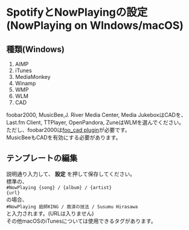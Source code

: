 # SpotifyとNowPlayingの設定(NowPlaying on WIndows/macOS)

## 種類(Windows)

1. AIMP
1. iTunes
1. MediaMonkey
1. Winamp
1. WMP
1. WLM
1. CAD

foobar2000, MusicBee,J. River Media Center, Media JukeboxはCADを、  
Last.fm Client, TTPlayer, OpenPandora, ZuneはWLMを選んでください。  
ただし、foobar2000は[foo_cad plugin](http://poiru.github.com/foo-cad/)が必要です。  
MusicBeeもCADを有効にする必要があります。

## テンプレートの編集
説明通り入力して、 __設定__ を押して保存してください。  
標準の、  
`#NowPlaying {song} / {album} / {artist}`  
`{url}`  
の場合、  
`#NowPlaying 庭師KING / 救済の技法 / Susumu Hirasawa`  
と入力されます。(URLは入りません)  
その他macOSのiTunesについては使用できるタグがあります。